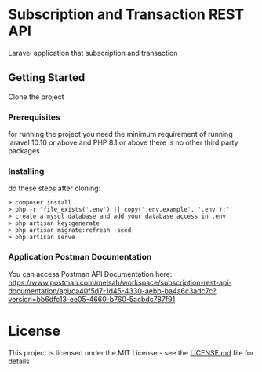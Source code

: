 # Subscription and Transaction REST API

Laravel application that subscription and transaction

## Getting Started

Clone the project

### Prerequisites

for running the project you need the minimum requirement of running laravel 10.10 or above and PHP 8.1 or above there is no other third party packages

### Installing

do these steps after cloning:

```
> composer install
> php -r "file_exists('.env') || copy('.env.example', '.env');"
> create a mysql database and add your database access in .env
> php artisan key:generate
> php artisan migrate:refresh -seed
> php artisan serve
```

### Application Postman Documentation

You can access Postman API Documentation here: https://www.postman.com/melsah/workspace/subscription-rest-api-documentation/api/ca40f5d7-1d45-4330-aebb-ba4a6c3adc7c?version=bb6dfc13-ee05-4660-b760-5acbdc787f91

# License

This project is licensed under the MIT License - see the [LICENSE.md](LICENSE.md) file for details

